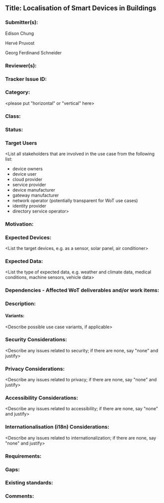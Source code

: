 ## Title: Localisation of Smart Devices in Buildings

### Submitter(s): 

Edison Chung

Hervé Pruvost

Georg Ferdinand Schneider

### Reviewer(s):

<Suggest reviewers>

### Tracker Issue ID:

<please leave blank>

### Category:

<please put "horizontal" or "vertical" here>

### Class: 

<please leave blank>

### Status: 

<please leave blank>

### Target Users

<List all stakeholders that are involved in the use case from the following list:
- device owners
- device user
- cloud provider
- service provider
- device manufacturer
- gateway manufacturer
- network operator (potentially transparent for WoT use cases)
- identity provider
- directory service operator>

### Motivation:

<Provide a description of the problem that is solved by the use case and a reason why this use case is important for the users>

### Expected Devices:

<List the target devices, e.g. as a sensor, solar panel, air conditioner>

### Expected Data:

<List the type of expected data, e.g. weather and climate data, medical conditions, machine sensors, vehicle data>

### Dependencies - Affected WoT deliverables and/or work items:

<List the affected WoT deliverables that have to be changed to enable this use case>

### Description:

<Provide a description from the users perspective>

#### Variants:

<Describe possible use case variants, if applicable>

### Security Considerations:

<Describe any issues related to security; if there are none, say "none" and justify>

### Privacy Considerations:

<Describe any issues related to privacy; if there are none, say "none" and justify>

### Accessibility Considerations:

<Describe any issues related to accessibility; if there are none, say "none" and justify>

### Internationalisation (i18n) Considerations:

<Describe any issues related to internationalization; if there are none, say "none" and justify>

### Requirements:

<Describe a high level summary of any requirements that are not addressed in the current WoT standards and building blocks>

### Gaps:

<Describe any gaps that are not addressed in the current WoT standards and building blocks>

### Existing standards:

<Provide links to relevant standards that are relevant for this use case>

### Comments:

